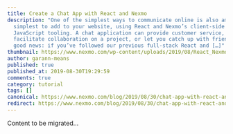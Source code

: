 ```yaml
---
title: Create a Chat App with React and Nexmo
description: "One of the simplest ways to communicate online is also among the
  simplest to add to your website, using React and Nexmo’s client-side
  JavaScript tooling. A chat application can provide customer service,
  facilitate collaboration on a project, or let you catch up with friends. And
  good news: if you’ve followed our previous full-stack React and […]"
thumbnail: https://www.nexmo.com/wp-content/uploads/2019/08/React_Nexmo.png
author: garann-means
published: true
published_at: 2019-08-30T19:29:59
comments: true
category: tutorial
tags: []
canonical: https://www.nexmo.com/blog/2019/08/30/chat-app-with-react-and-nexmo-dr
redirect: https://www.nexmo.com/blog/2019/08/30/chat-app-with-react-and-nexmo-dr
---
```

Content to be migrated...